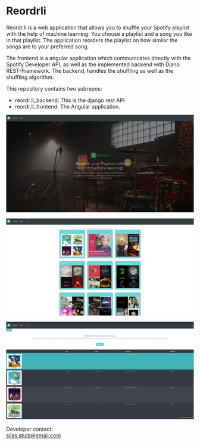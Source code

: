 # Reordrli


Reordr.li is a web application that allows you to shuffle your Spotify playlist with the help of machine learning. You choose a playlist and a song you like in that playlist. The application reorders the playlist on how similar the songs are to your preferred song.

The frontend is a angular application which communicates directly with the Spotify Developer API, as well as the implemented backend with Djano REST-Framework. The backend, handles the shuffling as well as the shuffling algorithm.


This repository contains two subrepos:
<br>
- reordr.li_backend: This is the django rest API
- reordr.li_frontend: The Angular application.

![Homeview](screenshots/homeview.png)

![Playlistview](screenshots/playlist_view.png)

![SinglePlaylistview](screenshots/single_playlist_view.png)


Developer contact:<br>
<silas.stulz@gmail.com>
